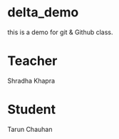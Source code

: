 # delta_demo
this is a demo for git &amp; Github class.


# Teacher
Shradha Khapra

# Student
Tarun Chauhan